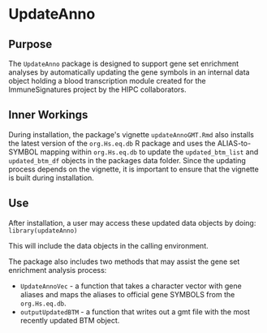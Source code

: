 UpdateAnno
==========

## Purpose
The `UpdateAnno` package is designed to support gene set enrichment analyses by automatically updating the gene symbols in an internal data object holding a blood transcription module created for the ImmuneSignatures project by the HIPC collaborators.

## Inner Workings
During installation, the package's vignette `updateAnnoGMT.Rmd` also installs the latest version of the `org.Hs.eq.db` R package and uses the ALIAS-to-SYMBOL mapping within `org.Hs.eq.db` to update the `updated_btm_list` and `updated_btm_df` objects in the packages data folder.  Since the updating process depends on the vignette, it is important to ensure that the vignette is built during installation.

## Use
After installation, a user may access these updated data objects by doing:
`library(updateAnno)`

This will include the data objects in the calling environment.

The package also includes two methods that may assist the gene set enrichment analysis process:
 * `UpdateAnnoVec` - a function that takes a character vector with gene aliases and maps the aliases to official gene SYMBOLS from the `org.Hs.eq.db`.
 * `outputUpdatedBTM` - a function that writes out a gmt file with the most recently updated BTM object.
